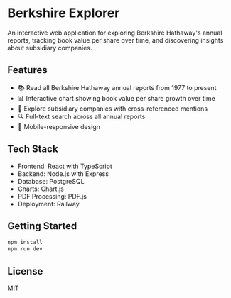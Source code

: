 # Berkshire Explorer

An interactive web application for exploring Berkshire Hathaway's annual reports, tracking book value per share over time, and discovering insights about subsidiary companies.

## Features

- 📚 Read all Berkshire Hathaway annual reports from 1977 to present
- 📊 Interactive chart showing book value per share growth over time
- 🏢 Explore subsidiary companies with cross-referenced mentions
- 🔍 Full-text search across all annual reports
- 📱 Mobile-responsive design

## Tech Stack

- Frontend: React with TypeScript
- Backend: Node.js with Express
- Database: PostgreSQL
- Charts: Chart.js
- PDF Processing: PDF.js
- Deployment: Railway

## Getting Started

```bash
npm install
npm run dev
```

## License

MIT